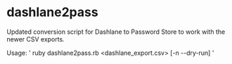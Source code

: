 # dashlane2pass
Updated conversion script for Dashlane to Password Store to work with the newer CSV exports.

Usage: ' ruby dashlane2pass.rb <dashlane_export.csv> [-n --dry-run] '

